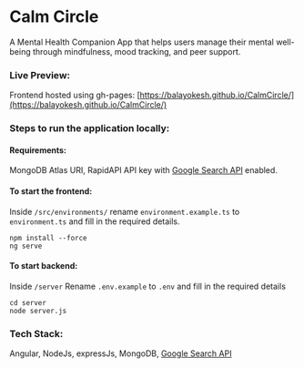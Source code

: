 # Calm Circle

A Mental Health Companion App that helps users manage their mental well-being through mindfulness, mood tracking, and peer support.

### Live Preview:
Frontend hosted using gh-pages: [https://balayokesh.github.io/CalmCircle/](https://balayokesh.github.io/CalmCircle/)  

### Steps to run the application locally:
#### Requirements:
MongoDB Atlas URI, RapidAPI API key with [Google Search API](https://rapidapi.com/neoscrap-net/api/google-search72) enabled.
#### To start the frontend:
Inside `/src/environments/` rename `environment.example.ts` to `environment.ts` and fill in the required details.

```
npm install --force
ng serve
```
#### To start backend:
Inside `/server` Rename `.env.example` to `.env` and fill in the required details  
```
cd server
node server.js
```

### Tech Stack:
Angular, NodeJs, expressJs, MongoDB, [Google Search API](https://rapidapi.com/neoscrap-net/api/google-search72)
